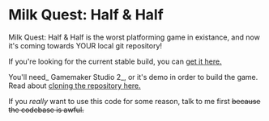 # Milk Quest: Half & Half
Milk Quest: Half & Half is the worst platforming game in existance, and now it's coming towards YOUR local git repository!

If you're looking for the current stable build, you can [get it here.](https://stevethebartender.itch.io/milk-quest)

You'll need_ Gamemaker Studio 2_, or it's demo in order to build the game. Read about [cloning the repository here.](https://help.yoyogames.com/hc/en-us/articles/360008803978-Setting-Up-And-Using-Source-Control)

If you _really_ want to use this code for some reason, talk to me first ~~because the codebase is awful.~~
 
   
